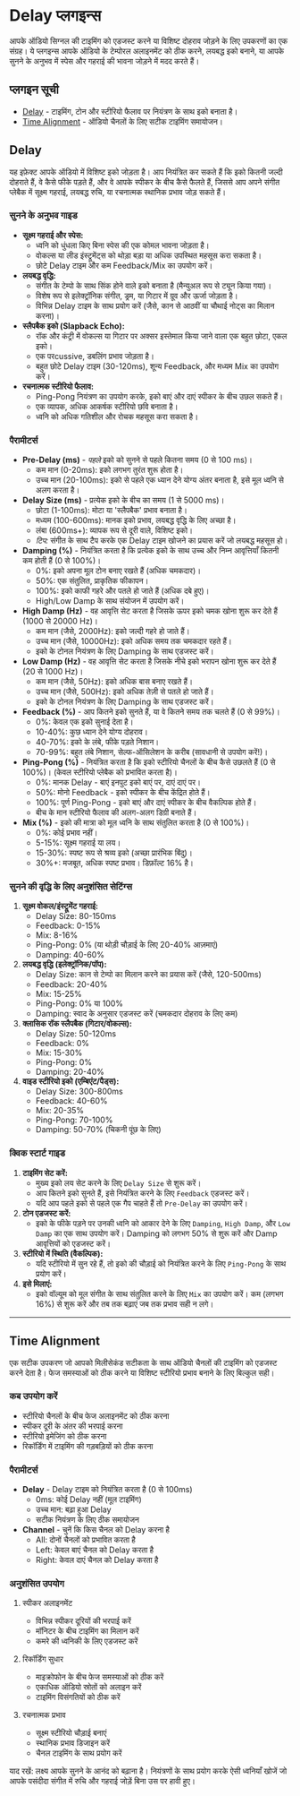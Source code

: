 # Delay प्लगइन्स

आपके ऑडियो सिग्नल की टाइमिंग को एडजस्ट करने या विशिष्ट दोहराव जोड़ने के लिए उपकरणों का एक संग्रह। ये प्लगइन्स आपके ऑडियो के टेम्पोरल अलाइनमेंट को ठीक करने, लयबद्ध इको बनाने, या आपके सुनने के अनुभव में स्पेस और गहराई की भावना जोड़ने में मदद करते हैं।

## प्लगइन सूची

- [Delay](#delay) - टाइमिंग, टोन और स्टीरियो फैलाव पर नियंत्रण के साथ इको बनाता है।
- [Time Alignment](#time-alignment) - ऑडियो चैनलों के लिए सटीक टाइमिंग समायोजन।

## Delay

यह इफ़ेक्ट आपके ऑडियो में विशिष्ट इको जोड़ता है। आप नियंत्रित कर सकते हैं कि इको कितनी जल्दी दोहराते हैं, वे कैसे फीके पड़ते हैं, और वे आपके स्पीकर के बीच कैसे फैलते हैं, जिससे आप अपने संगीत प्लेबैक में सूक्ष्म गहराई, लयबद्ध रुचि, या रचनात्मक स्थानिक प्रभाव जोड़ सकते हैं।

### सुनने के अनुभव गाइड

- **सूक्ष्म गहराई और स्पेस:**
  - ध्वनि को धुंधला किए बिना स्पेस की एक कोमल भावना जोड़ता है।
  - वोकल्स या लीड इंस्ट्रूमेंट्स को थोड़ा बड़ा या अधिक उपस्थित महसूस करा सकता है।
  - छोटे Delay टाइम और कम Feedback/Mix का उपयोग करें।
- **लयबद्ध वृद्धि:**
  - संगीत के टेम्पो के साथ सिंक होने वाले इको बनाता है (मैन्युअल रूप से ट्यून किया गया)।
  - विशेष रूप से इलेक्ट्रॉनिक संगीत, ड्रम, या गिटार में ग्रूव और ऊर्जा जोड़ता है।
  - विभिन्न Delay टाइम के साथ प्रयोग करें (जैसे, कान से आठवीं या चौथाई नोट्स का मिलान करना)।
- **स्लैपबैक इको (Slapback Echo):**
  - रॉक और कंट्री में वोकल्स या गिटार पर अक्सर इस्तेमाल किया जाने वाला एक बहुत छोटा, एकल इको।
  - एक परcussive, डबलिंग प्रभाव जोड़ता है।
  - बहुत छोटे Delay टाइम (30-120ms), शून्य Feedback, और मध्यम Mix का उपयोग करें।
- **रचनात्मक स्टीरियो फैलाव:**
  - Ping-Pong नियंत्रण का उपयोग करके, इको बाएं और दाएं स्पीकर के बीच उछल सकते हैं।
  - एक व्यापक, अधिक आकर्षक स्टीरियो छवि बनाता है।
  - ध्वनि को अधिक गतिशील और रोचक महसूस करा सकता है।

### पैरामीटर्स

- **Pre-Delay (ms)** - *पहले* इको को सुनने से पहले कितना समय (0 से 100 ms)।
  - कम मान (0-20ms): इको लगभग तुरंत शुरू होता है।
  - उच्च मान (20-100ms): इको से पहले एक ध्यान देने योग्य अंतर बनाता है, इसे मूल ध्वनि से अलग करता है।
- **Delay Size (ms)** - प्रत्येक इको के बीच का समय (1 से 5000 ms)।
  - छोटा (1-100ms): मोटा या 'स्लैपबैक' प्रभाव बनाता है।
  - मध्यम (100-600ms): मानक इको प्रभाव, लयबद्ध वृद्धि के लिए अच्छा है।
  - लंबा (600ms+): व्यापक रूप से दूरी वाले, विशिष्ट इको।
  - *टिप:* संगीत के साथ टैप करके एक Delay टाइम खोजने का प्रयास करें जो लयबद्ध महसूस हो।
- **Damping (%)** - नियंत्रित करता है कि प्रत्येक इको के साथ उच्च और निम्न आवृत्तियाँ कितनी कम होती हैं (0 से 100%)।
  - 0%: इको अपना मूल टोन बनाए रखते हैं (अधिक चमकदार)।
  - 50%: एक संतुलित, प्राकृतिक फीकापन।
  - 100%: इको काफी गहरे और पतले हो जाते हैं (अधिक दबे हुए)।
  - High/Low Damp के साथ संयोजन में उपयोग करें।
- **High Damp (Hz)** - वह आवृत्ति सेट करता है जिसके ऊपर इको चमक खोना शुरू कर देते हैं (1000 से 20000 Hz)।
  - कम मान (जैसे, 2000Hz): इको जल्दी गहरे हो जाते हैं।
  - उच्च मान (जैसे, 10000Hz): इको अधिक समय तक चमकदार रहते हैं।
  - इको के टोनल नियंत्रण के लिए Damping के साथ एडजस्ट करें।
- **Low Damp (Hz)** - वह आवृत्ति सेट करता है जिसके नीचे इको भरापन खोना शुरू कर देते हैं (20 से 1000 Hz)।
  - कम मान (जैसे, 50Hz): इको अधिक बास बनाए रखते हैं।
  - उच्च मान (जैसे, 500Hz): इको अधिक तेज़ी से पतले हो जाते हैं।
  - इको के टोनल नियंत्रण के लिए Damping के साथ एडजस्ट करें।
- **Feedback (%)** - आप कितने इको सुनते हैं, या वे कितने समय तक चलते हैं (0 से 99%)।
  - 0%: केवल एक इको सुनाई देता है।
  - 10-40%: कुछ ध्यान देने योग्य दोहराव।
  - 40-70%: इको के लंबे, फीके पड़ते निशान।
  - 70-99%: बहुत लंबे निशान, सेल्फ-ऑसिलेशन के करीब (सावधानी से उपयोग करें!)।
- **Ping-Pong (%)** - नियंत्रित करता है कि इको स्टीरियो चैनलों के बीच कैसे उछलते हैं (0 से 100%)। (केवल स्टीरियो प्लेबैक को प्रभावित करता है)।
  - 0%: मानक Delay - बाएं इनपुट इको बाएं पर, दाएं दाएं पर।
  - 50%: मोनो Feedback - इको स्पीकर के बीच केंद्रित होते हैं।
  - 100%: पूर्ण Ping-Pong - इको बाएं और दाएं स्पीकर के बीच वैकल्पिक होते हैं।
  - बीच के मान स्टीरियो फैलाव की अलग-अलग डिग्री बनाते हैं।
- **Mix (%)** - इको की मात्रा को मूल ध्वनि के साथ संतुलित करता है (0 से 100%)।
  - 0%: कोई प्रभाव नहीं।
  - 5-15%: सूक्ष्म गहराई या लय।
  - 15-30%: स्पष्ट रूप से श्रव्य इको (अच्छा प्रारंभिक बिंदु)।
  - 30%+: मजबूत, अधिक स्पष्ट प्रभाव। डिफ़ॉल्ट 16% है।

### सुनने की वृद्धि के लिए अनुशंसित सेटिंग्स

1.  **सूक्ष्म वोकल/इंस्ट्रूमेंट गहराई:**
    - Delay Size: 80-150ms
    - Feedback: 0-15%
    - Mix: 8-16%
    - Ping-Pong: 0% (या थोड़ी चौड़ाई के लिए 20-40% आज़माएं)
    - Damping: 40-60%
2.  **लयबद्ध वृद्धि (इलेक्ट्रॉनिक/पॉप):**
    - Delay Size: कान से टेम्पो का मिलान करने का प्रयास करें (जैसे, 120-500ms)
    - Feedback: 20-40%
    - Mix: 15-25%
    - Ping-Pong: 0% या 100%
    - Damping: स्वाद के अनुसार एडजस्ट करें (चमकदार दोहराव के लिए कम)
3.  **क्लासिक रॉक स्लैपबैक (गिटार/वोकल्स):**
    - Delay Size: 50-120ms
    - Feedback: 0%
    - Mix: 15-30%
    - Ping-Pong: 0%
    - Damping: 20-40%
4.  **वाइड स्टीरियो इको (एम्बिएंट/पैड्स):**
    - Delay Size: 300-800ms
    - Feedback: 40-60%
    - Mix: 20-35%
    - Ping-Pong: 70-100%
    - Damping: 50-70% (चिकनी पूंछ के लिए)

### क्विक स्टार्ट गाइड

1.  **टाइमिंग सेट करें:**
    - मुख्य इको लय सेट करने के लिए `Delay Size` से शुरू करें।
    - आप कितने इको सुनते हैं, इसे नियंत्रित करने के लिए `Feedback` एडजस्ट करें।
    - यदि आप पहले इको से पहले एक गैप चाहते हैं तो `Pre-Delay` का उपयोग करें।
2.  **टोन एडजस्ट करें:**
    - इको के फीके पड़ने पर उनकी ध्वनि को आकार देने के लिए `Damping`, `High Damp`, और `Low Damp` का एक साथ उपयोग करें। Damping को लगभग 50% से शुरू करें और Damp आवृत्तियों को एडजस्ट करें।
3.  **स्टीरियो में स्थिति (वैकल्पिक):**
    - यदि स्टीरियो में सुन रहे हैं, तो इको की चौड़ाई को नियंत्रित करने के लिए `Ping-Pong` के साथ प्रयोग करें।
4.  **इसे मिलाएं:**
    - इको वॉल्यूम को मूल संगीत के साथ संतुलित करने के लिए `Mix` का उपयोग करें। कम (लगभग 16%) से शुरू करें और तब तक बढ़ाएं जब तक प्रभाव सही न लगे।

---

## Time Alignment

एक सटीक उपकरण जो आपको मिलीसेकंड सटीकता के साथ ऑडियो चैनलों की टाइमिंग को एडजस्ट करने देता है। फेज समस्याओं को ठीक करने या विशिष्ट स्टीरियो प्रभाव बनाने के लिए बिल्कुल सही।

### कब उपयोग करें
- स्टीरियो चैनलों के बीच फेज अलाइनमेंट को ठीक करना
- स्पीकर दूरी के अंतर की भरपाई करना
- स्टीरियो इमेजिंग को ठीक करना
- रिकॉर्डिंग में टाइमिंग की गड़बड़ियों को ठीक करना

### पैरामीटर्स
- **Delay** - Delay टाइम को नियंत्रित करता है (0 से 100ms)
  - 0ms: कोई Delay नहीं (मूल टाइमिंग)
  - उच्च मान: बढ़ा हुआ Delay
  - सटीक नियंत्रण के लिए ठीक समायोजन
- **Channel** - चुनें कि किस चैनल को Delay करना है
  - All: दोनों चैनलों को प्रभावित करता है
  - Left: केवल बाएं चैनल को Delay करता है
  - Right: केवल दाएं चैनल को Delay करता है

### अनुशंसित उपयोग

1. स्पीकर अलाइनमेंट
   - विभिन्न स्पीकर दूरियों की भरपाई करें
   - मॉनिटर के बीच टाइमिंग का मिलान करें
   - कमरे की ध्वनिकी के लिए एडजस्ट करें

2. रिकॉर्डिंग सुधार
   - माइक्रोफोन के बीच फेज समस्याओं को ठीक करें
   - एकाधिक ऑडियो स्रोतों को अलाइन करें
   - टाइमिंग विसंगतियों को ठीक करें

3. रचनात्मक प्रभाव
   - सूक्ष्म स्टीरियो चौड़ाई बनाएं
   - स्थानिक प्रभाव डिजाइन करें
   - चैनल टाइमिंग के साथ प्रयोग करें

याद रखें: लक्ष्य आपके सुनने के आनंद को बढ़ाना है। नियंत्रणों के साथ प्रयोग करके ऐसी ध्वनियाँ खोजें जो आपके पसंदीदा संगीत में रुचि और गहराई जोड़ें बिना उस पर हावी हुए।